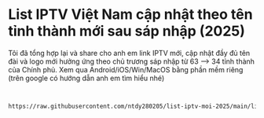 # List IPTV Việt Nam cập nhật theo tên tỉnh thành mới sau sáp nhập (2025)

Tôi đã tổng hợp lại và share cho anh em link IPTV mới, cập nhật đầy đủ tên đài và logo mới hưởng ứng theo chủ trương sáp nhập từ 63 --> 34 tỉnh thành của Chính phủ. 
Xem qua Android/iOS/Win/MacOS bằng phần mềm riêng (trên google có hướng dẫn anh em tìm hiểu nhé)

```markdown


https://raw.githubusercontent.com/ntdy280205/list-iptv-moi-2025/main/list-iptv-moi-nhat-vn.m3u
